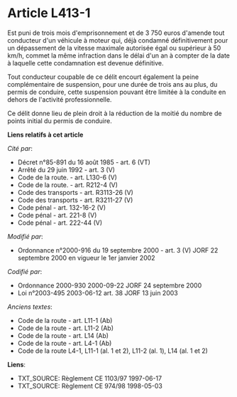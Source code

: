 # Article L413-1

Est puni de trois mois d'emprisonnement et de 3 750 euros d'amende tout conducteur d'un véhicule à moteur qui, déjà condamné
définitivement pour un dépassement de la vitesse maximale autorisée égal ou supérieur à 50 km/h, commet la même infraction
dans le délai d'un an à compter de la date à laquelle cette condamnation est devenue définitive.

Tout conducteur coupable de ce délit encourt également la peine complémentaire de suspension, pour une durée de trois ans au
plus, du permis de conduire, cette suspension pouvant être limitée à la conduite en dehors de l'activité professionnelle.

Ce délit donne lieu de plein droit à la réduction de la moitié du nombre de points initial du permis de conduire.

**Liens relatifs à cet article**

_Cité par_:

  - Décret n°85-891 du 16 août 1985 - art. 6 (VT)
  - Arrêté du 29 juin 1992 - art. 3 (V)
  - Code de la route. - art. L130-6 (V)
  - Code de la route. - art. R212-4 (V)
  - Code des transports - art. R3113-26 (V)
  - Code des transports - art. R3211-27 (V)
  - Code pénal - art. 132-16-2 (V)
  - Code pénal - art. 221-8 (V)
  - Code pénal - art. 222-44 (V)

_Modifié par_:

  - Ordonnance n°2000-916 du 19 septembre 2000 - art. 3 (V) JORF 22 septembre 2000 en vigueur le 1er janvier 2002

_Codifié par_:

  - Ordonnance 2000-930 2000-09-22 JORF 24 septembre 2000
  - Loi n°2003-495 2003-06-12 art. 38 JORF 13 juin 2003

_Anciens textes_:

  - Code de la route - art. L11-1 (Ab)
  - Code de la route - art. L11-2 (Ab)
  - Code de la route - art. L14 (Ab)
  - Code de la route - art. L4-1 (Ab)
  - Code de la route L4-1, L11-1 (al. 1 et 2), L11-2 (al. 1), L14 (al. 1 et 2)

**Liens**:

  - TXT_SOURCE: Règlement CE 1103/97 1997-06-17
  - TXT_SOURCE: Règlement CE 974/98 1998-05-03
